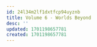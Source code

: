 ```yaml
---
id: 24l34m2lf1dxtfcp94uyznb
title: Volume 6 - Worlds Beyond
desc: ''
updated: 1701198657781
created: 1701198657781
---
```

